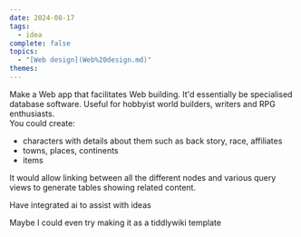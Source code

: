 ```yaml
---  
date: 2024-08-17  
tags:  
  - idea  
complete: false  
topics:  
  - "[Web design](Web%20design.md)"  
themes:   
---  
```

Make a Web app that facilitates Web building. It'd essentially be specialised database software. Useful for hobbyist world builders, writers and RPG enthusiasts.   
You could create:  
- characters with details about them such as back story, race, affiliates  
- towns, places, continents  
- items  
  
It would allow linking between all the different nodes and various query views to generate tables showing related content.  
  
Have integrated ai to assist with ideas  
  
Maybe I could even try making it as a tiddlywiki template